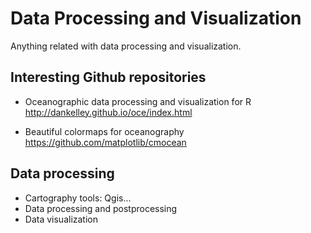 # Data Processing and Visualization
Anything related with data processing and visualization.

## Interesting Github repositories
* Oceanographic data processing and visualization for R  
http://dankelley.github.io/oce/index.html

* Beautiful colormaps for oceanography  
https://github.com/matplotlib/cmocean

## Data processing
* Cartography tools: Qgis...
* Data processing and postprocessing
* Data visualization
